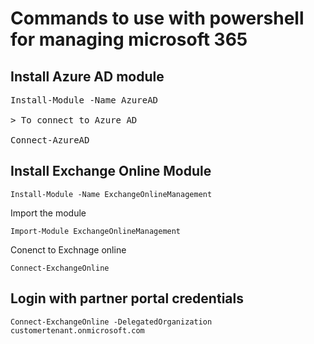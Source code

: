 # Commands to use with powershell for managing microsoft 365 
## Install Azure AD module
<pre>
Install-Module -Name AzureAD

> To connect to Azure AD

Connect-AzureAD
</pre>
## Install Exchange Online Module
```
Install-Module -Name ExchangeOnlineManagement
```
Import the module
```
Import-Module ExchangeOnlineManagement
```
Conenct to Exchnage online
```
Connect-ExchangeOnline
```
## Login with partner portal credentials
```
Connect-ExchangeOnline -DelegatedOrganization customertenant.onmicrosoft.com
```
